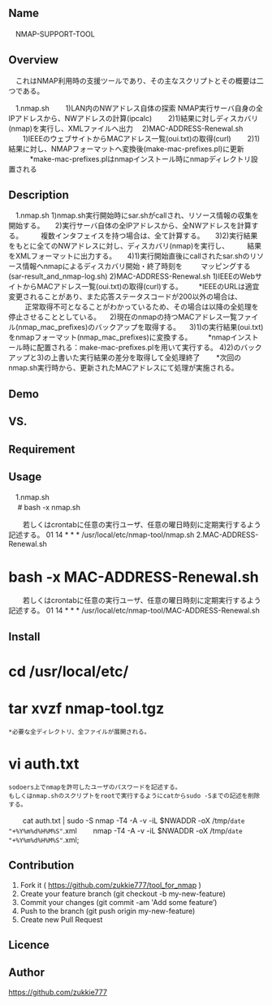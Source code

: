 ## Name
　NMAP-SUPPORT-TOOL



## Overview
　これはNMAP利用時の支援ツールであり、その主なスクリプトとその概要は二つである。

　1.nmap.sh
　　1)LAN内のNWアドレス自体の探索
  NMAP実行サーバ自身の全IPアドレスから、NWアドレスの計算(ipcalc)
　　2)1)結果に対しディスカバリ(nmap)を実行し、XMLファイルへ出力
　2)MAC-ADDRESS-Renewal.sh
　　1)IEEEのウェブサイトからMACアドレス一覧(oui.txt)の取得(curl)
　　2)1)結果に対し、NMAPフォーマットへ変換後(make-mac-prefixes.pl)に更新
　　　*make-mac-prefixes.plはnmapインストール時にnmapディレクトリ設置される

## Description
　1.nmap.sh
   1)nmap.sh実行開始時にsar.shがcallされ、リソース情報の収集を開始する。
　 2)実行サーバ自体の全IPアドレスから、全NWアドレスを計算する。
　　 複数インタフェイスを持つ場合は、全て計算する。
　 3)2)実行結果をもとに全てのNWアドレスに対し、ディスカバリ(nmap)を実行し、
　　 結果をXMLフォーマットに出力する。
　 4)1)実行開始直後にcallされたsar.shのリソース情報へnmapによるディスカバリ開始・終了時刻を
　　 マッピングする(sar-result_and_nmap-log.sh)
2)MAC-ADDRESS-Renewal.sh
  1)IEEEのWebサイトからMACアドレス一覧(oui.txt)の取得(curl)する。
　　*IEEEのURLは適宜変更されることがあり、また応答ステータスコードが200以外の場合は、
　　 正常取得不可となることがわかっているため、その場合は以降の全処理を停止させることとしている。
　2)現在のnmapの持つMACアドレス一覧ファイル(nmap_mac_prefixes)のバックアップを取得する。
　3)1)の実行結果(oui.txt)をnmapフォーマット(nmap_mac_prefixes)に変換する。
　　*nmapインストール時に配置される：make-mac-prefixes.plを用いて実行する。
  4)2)のバックアップと3)の上書いた実行結果の差分を取得して全処理終了
　　*次回のnmap.sh実行時から、更新されたMACアドレスにて処理が実施される。

## Demo

## VS. 

## Requirement

## Usage
　1.nmap.sh	
　  # bash -x nmap.sh 

　　若しくはcrontabに任意の実行ユーザ、任意の曜日時刻に定期実行するよう記述する。
   01 14 * * * /usr/local/etc/nmap-tool/nmap.sh
  2.MAC-ADDRESS-Renewal.sh
   # bash -x MAC-ADDRESS-Renewal.sh
　　若しくはcrontabに任意の実行ユーザ、任意の曜日時刻に定期実行するよう記述する。
   01 14 * * * /usr/local/etc/nmap-tool/MAC-ADDRESS-Renewal.sh

## Install
  # cd /usr/local/etc/
  # tar xvzf nmap-tool.tgz
    *必要な全ディレクトリ、全ファイルが展開される。
  # vi auth.txt 
    sodoers上でnmapを許可したユーザのパスワードを記述する。
    もしくはnmap.shのスクリプトをrootで実行するようにcatからsudo -Sまでの記述を削除する。
　　cat auth.txt | sudo -S nmap -T4 -A -v -iL $NWADDR -oX /tmp/`date "+%Y%m%d%H%M%S"`.xml
　　nmap -T4 -A -v -iL $NWADDR -oX /tmp/`date "+%Y%m%d%H%M%S"`.xml;


## Contribution
  1. Fork it ( https://github.com/zukkie777/tool_for_nmap )
  2. Create your feature branch (git checkout -b my-new-feature)
  3. Commit your changes (git commit -am 'Add some feature’)
  4. Push to the branch (git push origin my-new-feature)
  5. Create new Pull Request

## Licence


## Author
https://github.com/zukkie777
